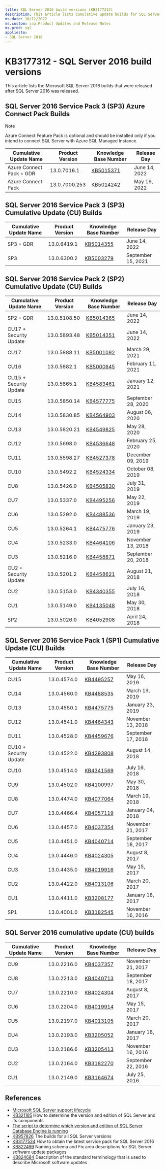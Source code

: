 ```yaml
---
title: SQL Server 2016 build versions (KB3177312)
description: This article lists cumulative update builds for SQL Server 2016.
ms.date: 10/12/2022
ms.custom: sap:Product Updates and Release Notes
ms.prod: sql
appliesto:
- SQL Server 2016
---
```

# KB3177312 - SQL Server 2016 build versions

This article lists the Microsoft SQL Server 2016 builds that were released after SQL Server 2016 was released.

## SQL Server 2016 Service Pack 3 (SP3) Azure Connect Pack Builds

> [!NOTE]
> Azure Connect Feature Pack is optional and should be installed only if you intend to connect SQL Server with Azure SQL Managed Instance.

| Cumulative Update Name | Product Version | Knowledge Base Number | Release Day |
|--------------------------|-----------------|-----------------------|---------------|
| Azure Connect Pack + GDR | 13.0.7016.1 | [KB5015371](https://support.microsoft.com/help/5015371) | June 14, 2022 |
| Azure Connect Pack | 13.0.7000.253 | [KB5014242](https://support.microsoft.com/help/5014242) | May 19, 2022|

## SQL Server 2016 Service Pack 3 (SP3) Cumulative Update (CU) Builds

| Cumulative Update Name | Product Version | Knowledge Base Number | Release Day|
|------------------------|-----------------|-----------------------|--------------------|
| SP3 + GDR| 13.0.6419.1 | [KB5014355](https://support.microsoft.com/help/5014355) | June 14, 2022|
| SP3| 13.0.6300.2 | [KB5003279](https://support.microsoft.com/help/5003279) | September 15, 2021 |

## SQL Server 2016 Service Pack 2 (SP2) Cumulative Update (CU) Builds

| Cumulative Update Name | Product Version | Knowledge Base Number | Release Day|
|------------------------|-----------------|-----------------------|--------------------|
| SP2 + GDR| 13.0.5108.50| [KB5014365](https://support.microsoft.com/help/5014365) | June 14, 2022|
| CU17 + Security Update | 13.0.5893.48| [KB5014351](https://support.microsoft.com/help/5014351) | June 14, 2022|
| CU17 | 13.0.5888.11| [KB5001092](https://support.microsoft.com/help/5001092) | March 29, 2021 |
| CU16 | 13.0.5882.1 | [KB5000645](https://support.microsoft.com/help/5000645) | February 11, 2021|
| CU15 + Security Update | 13.0.5865.1 | [KB4583461](https://support.microsoft.com/help/4583461) | January 12, 2021 |
| CU15 | 13.0.5850.14| [KB4577775](https://support.microsoft.com/help/4577775) | September 28, 2020 |
| CU14 | 13.0.5830.85| [KB4564903](https://support.microsoft.com/help/4564903) | August 06, 2020|
| CU13 | 13.0.5820.21| [KB4549825](https://support.microsoft.com/help/4549825) | May 28, 2020 |
| CU12 | 13.0.5698.0 | [KB4536648](https://support.microsoft.com/help/4536648) | February 25, 2020|
| CU11 | 13.0.5598.27| [KB4527378](https://support.microsoft.com/help/4527378) | December 09, 2019|
| CU10 | 13.0.5492.2 | [KB4524334](https://support.microsoft.com/help/4524334) | October 08, 2019 |
| CU8| 13.0.5426.0 | [KB4505830](https://support.microsoft.com/help/4505830) | July 31, 2019|
| CU7| 13.0.5337.0 | [KB4495256](https://support.microsoft.com/help/4495256) | May 22, 2019 |
| CU6| 13.0.5292.0 | [KB4488536](https://support.microsoft.com/help/4488536) | March 19, 2019 |
| CU5| 13.0.5264.1 | [KB4475776](https://support.microsoft.com/help/4475776) | January 23, 2019 |
| CU4| 13.0.5233.0 | [KB4464106](https://support.microsoft.com/help/4464106) | November 13, 2018|
| CU3| 13.0.5216.0 | [KB4458871](https://support.microsoft.com/help/4458871) | September 20, 2018 |
| CU2 + Security Update| 13.0.5201.2 | [KB4458621](https://support.microsoft.com/help/4458621) | August 21, 2018|
| CU2| 13.0.5153.0 | [KB4340355](https://support.microsoft.com/help/4340355) | July 16, 2018|
| CU1| 13.0.5149.0 | [KB4135048](https://support.microsoft.com/help/4135048) | May 30, 2018 |
| SP2| 13.0.5026.0 | [KB4052908](https://support.microsoft.com/help/4052908) | April 24, 2018 |

## SQL Server 2016 Service Pack 1 (SP1) Cumulative Update (CU) Builds

| Cumulative Update Name | Product Version | Knowledge Base Number | Release Day|
|------------------------|-----------------|-----------------------|--------------------|
| CU15 | 13.0.4574.0 | [KB4495257](https://support.microsoft.com/help/4495257) | May 16, 2019 |
| CU14 | 13.0.4560.0 | [KB4488535](https://support.microsoft.com/help/4488535) | March 19, 2019 |
| CU13 | 13.0.4550.1 | [KB4475775](https://support.microsoft.com/help/4475775) | January 23, 2019 |
| CU12 | 13.0.4541.0 | [KB4464343](https://support.microsoft.com/help/4464343) | November 13, 2018|
| CU11 | 13.0.4528.0 | [KB4459676](https://support.microsoft.com/help/4459676) | September 17, 2018 |
| CU10 + Security Update | 13.0.4522.0 | [KB4293808](https://support.microsoft.com/help/4293808) | August 14, 2018|
| CU10 | 13.0.4514.0 | [KB4341569](https://support.microsoft.com/help/4341569) | July 16, 2018|
| CU9| 13.0.4502.0 | [KB4100997](https://support.microsoft.com/help/4100997) | May 30, 2018 |
| CU8| 13.0.4474.0 | [KB4077064](https://support.microsoft.com/help/4077064) | March 19, 2018 |
| CU7| 13.0.4466.4 | [KB4057119](https://support.microsoft.com/help/4057119) | January 04, 2018 |
| CU6| 13.0.4457.0 | [KB4037354](https://support.microsoft.com/help/4037354) | November 21, 2017|
| CU5| 13.0.4451.0 | [KB4040714](https://support.microsoft.com/help/4040714) | September 18, 2017 |
| CU4| 13.0.4446.0 | [KB4024305](https://support.microsoft.com/help/4024305) | August 8, 2017 |
| CU3| 13.0.4435.0 | [KB4019916](https://support.microsoft.com/help/4019916) | May 15, 2017 |
| CU2| 13.0.4422.0 | [KB4013106](https://support.microsoft.com/help/4013106) | March 20, 2017 |
| CU1| 13.0.4411.0 | [KB3208177](https://support.microsoft.com/help/3208177) | January 18, 2017 |
| SP1| 13.0.4001.0 | [KB3182545](https://support.microsoft.com/help/3182545) | November 16, 2016|

## SQL Server 2016 cumulative update (CU) builds

| Cumulative Update Name | Product Version | Knowledge Base Number | Release Day|
|------------------------|-----------------|-----------------------|--------------------|
| CU9| 13.0.2216.0 | [KB4037357](https://support.microsoft.com/help/4037357) | November 21, 2017|
| CU8| 13.0.2213.0 | [KB4040713](https://support.microsoft.com/help/4040713) | September 18, 2017 |
| CU7| 13.0.2210.0 | [KB4024304](https://support.microsoft.com/help/4024304) | August 8, 2017 |
| CU6| 13.0.2204.0 | [KB4019914](https://support.microsoft.com/help/4019914) | May 15, 2017 |
| CU5| 13.0.2197.0 | [KB4013105](https://support.microsoft.com/help/4013105) | March 20, 2017 |
| CU4| 13.0.2193.0 | [KB3205052](https://support.microsoft.com/help/3205052) | January 18, 2017 |
| CU3| 13.0.2186.6 | [KB3205413](https://support.microsoft.com/help/3205413) | November 16, 2016|
| CU2| 13.0.2164.0 | [KB3182270](https://support.microsoft.com/help/3182270) | September 22, 2016 |
| CU1| 13.0.2149.0 | [KB3164674](https://support.microsoft.com/help/3164674) | July 25, 2016|

## References

- [Microsoft SQL Server support lifecycle](https://support.microsoft.com/lifecycle/?c2=1044)
- [KB321185](https://support.microsoft.com/help/321185) How to determine the version and edition of SQL Server and its components
- [The script to determine which version and edition of SQL Server Database Engine is running](https://gallery.technet.microsoft.com/determining-which-version-af0f16f6)
- [KB957826](https://support.microsoft.com/help/957826) The builds for all SQL Server versions
- [KB3177534](https://support.microsoft.com/help/3177534) How to obtain the latest service pack for SQL Server 2016
- [KB822499](https://support.microsoft.com/help/822499) Naming schema and Fix area descriptions for SQL Server software update packages
- [KB824684](https://support.microsoft.com/help/824684) Description of the standard terminology that is used to describe Microsoft software updates
